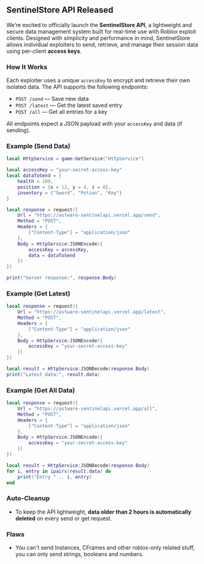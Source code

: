## SentinelStore API Released

We’re excited to officially launch the **SentinelStore API**, a lightweight and secure data management system built for real-time use with Roblox exploit clients. Designed with simplicity and performance in mind, SentinelStore allows individual exploiters to send, retrieve, and manage their session data using per-client **access keys**.

### How It Works

Each exploiter uses a unique `accessKey` to encrypt and retrieve their own isolated data. The API supports the following endpoints:

* `POST /send` — Save new data
* `POST /latest` — Get the latest saved entry
* `POST /all` — Get all entries for a key

All endpoints expect a JSON payload with your `accessKey` and data (if sending).

### Example (Send Data)

```lua
local HttpService = game:GetService("HttpService")

local accessKey = "your-secret-access-key"
local dataToSend = {
    health = 100,
    position = {x = 12, y = 4, z = 8},
    inventory = {"Sword", "Potion", "Key"}
}

local response = request({
    Url = "https://astware-sentinelapi.vercel.app/send",
    Method = "POST",
    Headers = {
        ["Content-Type"] = "application/json"
    },
    Body = HttpService:JSONEncode({
        accessKey = accessKey,
        data = dataToSend
    })
})

print("Server response:", response.Body)
```

### Example (Get Latest)

```lua
local response = request({
    Url = "https://astware-sentinelapi.vercel.app/latest",
    Method = "POST",
    Headers = {
        ["Content-Type"] = "application/json"
    },
    Body = HttpService:JSONEncode({
        accessKey = "your-secret-access-key"
    })
})

local result = HttpService:JSONDecode(response.Body)
print("Latest data:", result.data)
```

### Example (Get All Data)

```lua
local response = request({
    Url = "https://astware-sentinelapi.vercel.app/all",
    Method = "POST",
    Headers = {
        ["Content-Type"] = "application/json"
    },
    Body = HttpService:JSONEncode({
        accessKey = "your-secret-access-key"
    })
})

local result = HttpService:JSONDecode(response.Body)
for i, entry in ipairs(result.data) do
    print("Entry " .. i, entry)
end
```

### Auto-Cleanup

- To keep the API lightweight, **data older than 2 hours is automatically deleted** on every send or get request.

### Flaws
- You can't send Instances, CFrames and other roblox-only related stuff, you can only send strings, booleans and numbers.
